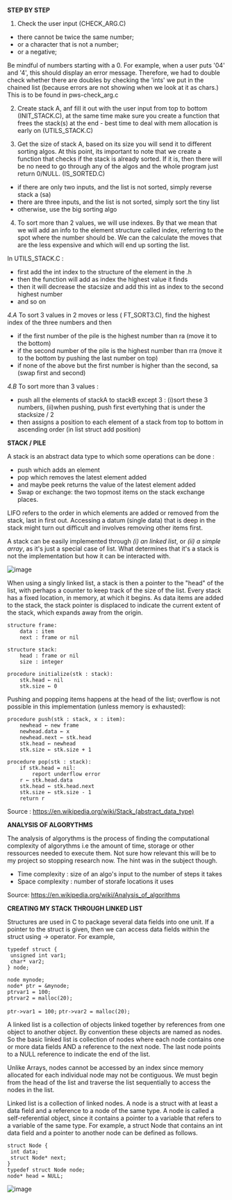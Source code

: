 **STEP BY STEP**

1. Check the user input (CHECK_ARG.C)

- there cannot be twice the same number;
- or a character that is not a number;
- or a negative;

Be mindful of numbers starting with a 0. For example, when a user puts '04' and '4', this should display an error message. Therefore, we had to double check whether there are doubles by checking the 'ints' we put in the chained list (because errors are not showing when we look at it as chars.) This is to be found in pws-check_arg.c

2. Create stack A, anf fill it out with the user input from top to bottom (INIT_STACK.C), at the same time make sure you create a function that frees the stack(s) at the end - best time to deal with mem allocation is early on (UTILS_STACK.C)


3. Get the size of stack A, based on its size you will send it to different sorting algos. At this point, its important to note that we create a function that checks if the stack is already sorted. If it is, then there will be no need to go through any of the algos and the whole program just return 0/NULL. (IS_SORTED.C)

- if there are only two inputs, and the list is not sorted, simply reverse stack a (sa)
- there are three inputs, and the list is not sorted, simply sort the tiny list
- otherwise, use the big sorting algo


4. To sort more than 2 values, we will use indexes. By that we mean that we will add an info to the element structure called index, referring to the spot where the number should be. We can the calculate the moves that are the less expensive and which will end up sorting the list.


In UTILS_STACK.C :
- first add the int index to the structure of the element in the .h
- then the function will add as index the highest value it finds
- then it will decrease the stacsize and add this int as index to the second highest number
- and so on


*4.A*
To sort 3 values in 2 moves or less ( FT_SORT3.C), find the highest index of the three numbers and then
- if the first number of the pile is the highest number than ra (move it to the bottom)
- if the second number of the pile is the highest number than rra (move it to the bottom by pushing the last number on top)
- if none of the above but the first number is higher than the second, sa (swap first and second)

*4.B*
To sort more than 3 values :
- push all the elements of stackA to stackB except 3 : (i)sort these 3 numbers, (ii)when pushing, push first evertyhing that is under the stacksize / 2
- then assigns a position to each element of a stack from top to bottom in ascending order (in list struct add position)

**STACK / PILE**

A stack is an abstract data type to which some operations can be done :
- push which adds an element
- pop which removes the latest element added
- and maybe peek returns the value of the latest element added
- Swap or exchange: the two topmost items on the stack exchange places.


LIFO refers to the order in which elements are added or removed from the stack, last in first out. Accessing a datum (single data) that is deep in the stack might turn out difficult and involves removing other items first.

A stack can be easily implemented through *(i) an linked list*, or *(ii) a simple array*, as it's just a special case of list. What determines that it's a stack is not the implementation but how it can be interacted with.

![image](https://user-images.githubusercontent.com/113340699/210344687-b25f13c3-5e9c-49bd-8bb4-a1949cc29323.png)

When using a singly linked list, a stack is then a pointer to the "head" of the list, with perhaps a counter to keep track of the size of the list. Every stack has a fixed location, in memory, at which it begins. As data items are added to the stack, the stack pointer is displaced to indicate the current extent of the stack, which expands away from the origin.

```
structure frame:
    data : item
    next : frame or nil
```

```
structure stack:
    head : frame or nil
    size : integer
```

```
procedure initialize(stk : stack):
    stk.head ← nil
    stk.size ← 0
```

Pushing and popping items happens at the head of the list; overflow is not possible in this implementation (unless memory is exhausted):

```
procedure push(stk : stack, x : item):
    newhead ← new frame
    newhead.data ← x
    newhead.next ← stk.head
    stk.head ← newhead
    stk.size ← stk.size + 1
```

```
procedure pop(stk : stack):
    if stk.head = nil:
        report underflow error
    r ← stk.head.data
    stk.head ← stk.head.next
    stk.size ← stk.size - 1
    return r
```

Source : https://en.wikipedia.org/wiki/Stack_(abstract_data_type)

**ANALYSIS OF ALGORYTHMS**

The analysis of algorythms is the process of finding the computational complexity of algorythms i.e the amount of time, storage or other ressources needed to execute them. Not sure how relevant this will be to my project so stopping research now. The hint was in the subject though.

- Time complexity : size of an algo's input to the number of steps it takes
- Space complexity : number of storafe locations it uses

Source: https://en.wikipedia.org/wiki/Analysis_of_algorithms

**CREATING MY STACK THROUGH LINKED LIST**

Structures are used in C to package several data fields into one unit. If a pointer to the struct is given, then we can access
data fields within the struct using -> operator. For example,

```
typedef struct {
 unsigned int var1;
 char* var2;
} node;
```

```
node mynode;
node* ptr = &mynode;
ptrvar1 = 100;
ptrvar2 = malloc(20);
```

```ptr->var1 = 100;```
```ptr->var2 = malloc(20);```

A linked list is a collection of objects linked together by references from one object to
another object. By convention these objects are named as nodes. So the basic linked list
is collection of nodes where each node contains one or more data fields AND a reference
to the next node. The last node points to a NULL reference to indicate the end of the list.

Unlike Arrays, nodes cannot be accessed by
an index since memory allocated for each individual node may not be contiguous. We
must begin from the head of the list and traverse the list sequentially to access the nodes
in the list.

Linked list is a collection of linked nodes. A node is a struct with at least a data field and
a reference to a node of the same type. A node is called a self-referential object, since it
contains a pointer to a variable that refers to a variable of the same type. For example, a
struct Node that contains an int data field and a pointer to another node can be defined as
follows.

```
struct Node {
 int data;
 struct Node* next;
}
typedef struct Node node;
node* head = NULL;
```

![image](https://user-images.githubusercontent.com/113340699/210794439-2fbc37f4-48f8-4710-8ea9-39515d6f75b7.png)
